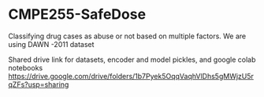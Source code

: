 # CMPE255-SafeDose
Classifying drug cases as abuse or not based on multiple factors.
We are using DAWN -2011 dataset


Shared drive link for datasets, encoder and model pickles, and google colab notebooks
https://drive.google.com/drive/folders/1b7Pyek5OqqVaqhVlDhs5gMWjzU5rqZFs?usp=sharing
